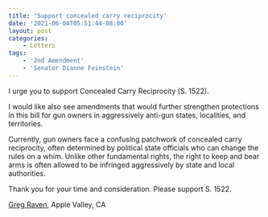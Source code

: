 ```yaml
---
title: 'Support concealed carry reciprocity'
date: '2021-06-04T05:51:44-08:00'
layout: post
categories:
    - Letters
tags:
    - '2nd Amendment'
    - 'Senator Dianne Feinstein'
---
```


I urge you to support Concealed Carry Reciprocity (S. 1522).

I would like also see amendments that would further strengthen protections in this bill for gun owners in aggressively anti-gun states, localities, and territories.

Currently, gun owners face a confusing patchwork of concealed carry reciprocity, often determined by political state officials who can change the rules on a whim. Unlike other fundamental rights, the right to keep and bear arms is often allowed to be infringed aggressively by state and local authorities.

Thank you for your time and consideration. Please support S. 1522.

[Greg Raven](https://www.gregraven.org/), Apple Valley, CA